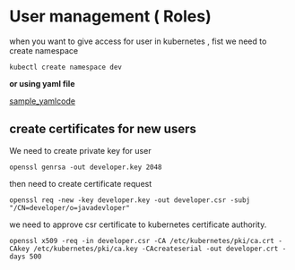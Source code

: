 # User management ( Roles)

when you  want to  give access for user in kubernetes , fist we need to create namespace 

`kubectl create namespace dev`

**or using yaml file**

[sample_yamlcode](https://github.com/narendrakoganti7/kubernetes/blob/master/KUBE_AUTH_ROLES/namespace.yaml)

## create certificates for new users 
 We need to create private key for user
 
`openssl genrsa -out developer.key 2048` 

then need to create certificate request 

`openssl req -new -key developer.key -out developer.csr -subj "/CN=developer/o=javadevloper"`

we need to approve csr certificate to kubernetes certificate authority.

`openssl x509 -req -in developer.csr -CA /etc/kubernetes/pki/ca.crt -CAkey /etc/kubernetes/pki/ca.key -CAcreateserial -out developer.crt -days 500 ` 

  